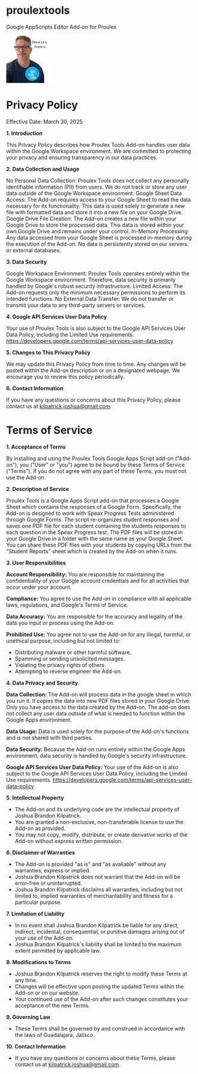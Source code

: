 # proulextools
Google AppScripts Editor Add-on for Proulex

![Proulex Tools Logo](assets/ProulexTools128px.png)

# Privacy Policy

Effective Date: March 30, 2025

**1. Introduction**

This Privacy Policy describes how Proulex Tools Add-on handles user data within the Google Workspace environment. We are committed to protecting your privacy and ensuring transparency in our data practices.

**2. Data Collection and Usage**

No Personal Data Collection: Proulex Tools does not collect any personally identifiable information (PII) from users. We do not track or store any user data outside of the Google Workspace environment.
Google Sheet Data Access: The Add-on requires access to your Google Sheet to read the data necessary for its functionality. This data is used solely to generate a new file with formatted data and store it into a new file on your Google Drive.
Google Drive File Creation: The Add-on creates a new file within your Google Drive to store the processed data. This data is stored within your own Google Drive and remains under your control.
In-Memory Processing: Any data accessed from your Google Sheet is processed in-memory during the execution of the Add-on. No data is persistently stored on our servers or external databases.

**3. Data Security**

Google Workspace Environment: Proulex Tools operates entirely within the Google Workspace environment. Therefore, data security is primarily handled by Google's robust security infrastructure.
Limited Access: The Add-on requests only the minimum necessary permissions to perform its intended functions.
No External Data Transfer: We do not transfer or transmit your data to any third-party servers or services.

**4. Google API Services User Data Policy**

Your use of Proulex Tools is also subject to the Google API Services User Data Policy, including the Limited Use requirements. 
https://developers.google.com/terms/api-services-user-data-policy 

**5. Changes to This Privacy Policy**

We may update this Privacy Policy from time to time. Any changes will be posted within the Add-on description or on a designated webpage. We encourage you to review this policy periodically. 

**6. Contact Information**

If you have any questions or concerns about this Privacy Policy, please contact us at kilpatrick.joshua@gmail.com.

# Terms of Service

**1. Acceptance of Terms**

By installing and using the Proulex Tools Google Apps Script add-on ("Add-on"), you ("User" or "you") agree to be bound by these Terms of Service ("Terms"). If you do not agree with any part of these Terms, you must not use the Add-on.

**2. Description of Service**

Proulex Tools is a Google Apps Script add-on that processes a Google Sheet which contains the responses of a Google Form. Specifically, the Add-on is designed to work with Speax Progress Tests administered through Google Forms. The script re-organizes student responses and saves one PDF file for each student containing the students responses to each question in the Speax Progress test. The PDF files will be stored in your Google Drive in a folder with the same name as your Google Sheet. You can share these PDF files with your students by copying URLs from the "Student Reports" sheet which is created by the Add-on when it runs.  

**3. User Responsibilities**

**Account Responsibility:** You are responsible for maintaining the confidentiality of your Google account credentials and for all activities that occur under your account.

**Compliance:** You agree to use the Add-on in compliance with all applicable laws, regulations, and Google's Terms of Service.

**Data Accuracy:** You are responsible for the accuracy and legality of the data you input or process using the Add-on.

**Prohibited Use:** You agree not to use the Add-on for any illegal, harmful, or unethical purpose, including but not limited to:

* Distributing malware or other harmful software.
* Spamming or sending unsolicited messages.
* Violating the privacy rights of others.
* Attempting to reverse engineer the Add-on.

**4. Data Privacy and Security**

**Data Collection:** The Add-on will process data in the google sheet in which you run it. It copies the data into new PDF files stored in your Google Drive. Only you have access to the data created by the Add-on. The add-on does not collect any user data outside of what is needed to function within the Google Apps environment.

**Data Usage:** Data is used solely for the purpose of the Add-on's functions and is not shared with third parties.

**Data Security:** Because the Add-on runs entirely within the Google Apps environment, data security is handled by Google's security infrastructure.

**Google API Services User Data Policy:** Your use of the Add-on is also subject to the Google API Services User Data Policy, including the Limited Use requirements. https://developers.google.com/terms/api-services-user-data-policy

**5. Intellectual Property**

* The Add-on and its underlying code are the intellectual property of Joshua Brandon Kilpatrick.
* You are granted a non-exclusive, non-transferable license to use the Add-on as provided.
* You may not copy, modify, distribute, or create derivative works of the Add-on without express written permission.

**6. Disclaimer of Warranties**

* The Add-on is provided "as is" and "as available" without any warranties, express or implied.
* Joshua Brandon Kilpatrick does not warrant that the Add-on will be error-free or uninterrupted.
* Joshua Brandon Kilpatrick disclaims all warranties, including but not limited to, implied warranties of merchantability and fitness for a particular purpose.

**7. Limitation of Liability**

* In no event shall Joshua Brandon Kilpatrick be liable for any direct, indirect, incidental, consequential, or punitive damages arising out of your use of the Add-on.
* Joshua Brandon Kilpatrick's liability shall be limited to the maximum extent permitted by applicable law.

**8. Modifications to Terms**

* Joshua Brandon Kilpatrick reserves the right to modify these Terms at any time.
* Changes will be effective upon posting the updated Terms within the Add-on or on our website.
* Your continued use of the Add-on after such changes constitutes your acceptance of the new Terms.

**9. Governing Law**

* These Terms shall be governed by and construed in accordance with the laws of Guadalajara, Jalisco.

**10. Contact Information**

* If you have any questions or concerns about these Terms, please contact us at kilpatrick.joshua@gmail.com.

